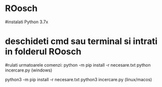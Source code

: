 # ROosch
#instalati Python 3.7x
# deschideti cmd sau terminal si intrati in folderul ROosch
#rulati urmatoarele comenzi:
python -m pip install -r necesare.txt
python incercare.py 
(windows)

python3 -m pip install -r necesare.txt
python3 incercare.py
(linux/macos)
